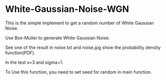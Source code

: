 # White-Gaussian-Noise-WGN
This is the simple implement to get a random number of White Gaussian Noise. 

Use Box-Muller to generate White Gaussian Noise.

See one of the result in noise.txt and noise.jpg show the probability density function(PDF).

In the test v=3 and sigma=1.

To Use this function, you need to set seed for random in main function.